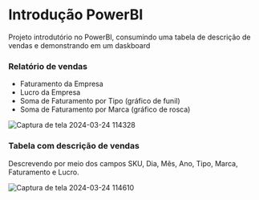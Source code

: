 # Introdução PowerBI

Projeto introdutório no PowerBI, consumindo uma tabela de descrição de vendas e demonstrando em um daskboard 
### Relatório de vendas
- Faturamento da Empresa
- Lucro da Empresa
- Soma de Faturamento por Tipo (gráfico de funil)
- Soma de Faturamento por Marca (gráfico de rosca)

![Captura de tela 2024-03-24 114328](https://github.com/MFernandaRicarte/introducao-powerBI/assets/127758293/a5a6c98f-0b7b-4564-a08e-3158d6a90d41)

### Tabela com descrição de vendas
Descrevendo por meio dos campos SKU, Dia, Mês, Ano, Tipo, Marca, Faturamento e Lucro.

![Captura de tela 2024-03-24 114610](https://github.com/MFernandaRicarte/introducao-powerBI/assets/127758293/be4b33c1-2f0a-4cad-8a89-15a163cd4edf)
